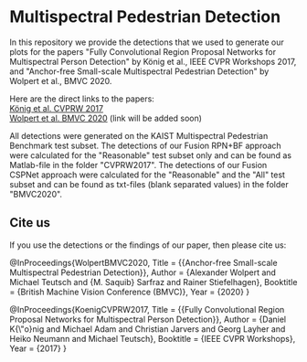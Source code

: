 # Multispectral Pedestrian Detection
In this repository we provide the detections that we used to generate our plots for the papers "Fully Convolutional Region Proposal Networks for Multispectral Person Detection" by König et al., IEEE CVPR Workshops 2017, and "Anchor-free Small-scale Multispectral
Pedestrian Detection" by Wolpert et al., BMVC 2020.

Here are the direct links to the papers:\
[König et al. CVPRW 2017](https://openaccess.thecvf.com/content_cvpr_2017_workshops/w3/html/Konig_Fully_Convolutional_Region_CVPR_2017_paper.html) \
[Wolpert et al. BMVC 2020](https://bmvc2020.github.io/) (link will be added soon)

All detections were generated on the KAIST Multispectral Pedestrian Benchmark test subset. The detections of our Fusion RPN+BF approach were calculated for the "Reasonable" test subset only and can be found as Matlab-file in the folder "CVPRW2017". The detections of our Fusion CSPNet approach were calculated for the "Reasonable" and the "All" test subset and can be found as txt-files (blank separated values) in the folder "BMVC2020".

## Cite us
If you use the detections or the findings of our paper, then please cite us:

@InProceedings{WolpertBMVC2020,
Title = {{Anchor-free Small-scale Multispectral Pedestrian Detection}},
Author = {Alexander Wolpert and Michael Teutsch and {M. Saquib} Sarfraz and Rainer Stiefelhagen},
Booktitle = {British Machine Vision Conference (BMVC)},
Year = {2020}
}

@InProceedings{KoenigCVPRW2017,
Title = {{Fully Convolutional Region Proposal Networks for Multispectral Person Detection}},
Author = {Daniel K{\\"o}nig and Michael Adam and Christian Jarvers and Georg Layher and Heiko Neumann and Michael Teutsch},
Booktitle = {IEEE CVPR Workshops},
Year = {2017}
}
